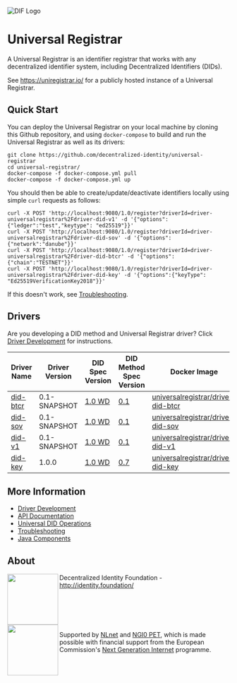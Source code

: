 ![DIF Logo](https://raw.githubusercontent.com/decentralized-identity/universal-registrar/master/docs/logo-dif.png)

# Universal Registrar

A Universal Registrar is an identifier registrar that works with any decentralized identifier system, including Decentralized Identifiers (DIDs).

See https://uniregistrar.io/ for a publicly hosted instance of a Universal Registrar.

## Quick Start

You can deploy the Universal Registrar on your local machine by cloning this Github repository, and using `docker-compose` to build and run the Universal Registrar as well as its drivers:

	git clone https://github.com/decentralized-identity/universal-registrar
	cd universal-registrar/
	docker-compose -f docker-compose.yml pull
	docker-compose -f docker-compose.yml up

You should then be able to create/update/deactivate identifiers locally using simple `curl` requests as follows:

	curl -X POST 'http://localhost:9080/1.0/register?driverId=driver-universalregistrar%2Fdriver-did-v1' -d '{"options":{"ledger":"test","keytype": "ed25519"}}' 
	curl -X POST 'http://localhost:9080/1.0/register?driverId=driver-universalregistrar%2Fdriver-did-sov' -d '{"options":{"network":"danube"}}' 
	curl -X POST 'http://localhost:9080/1.0/register?driverId=driver-universalregistrar%2Fdriver-did-btcr' -d '{"options":{"chain":"TESTNET"}}' 
	curl -X POST 'http://localhost:9080/1.0/register?driverId=driver-universalregistrar%2Fdriver-did-key' -d '{"options":{"keyType": "Ed25519VerificationKey2018"}}'

If this doesn't work, see [Troubleshooting](/docs/troubleshooting.md).

## Drivers

Are you developing a DID method and Universal Registrar driver? Click [Driver Development](/docs/driver-development.md) for instructions.

| Driver Name | Driver Version | DID Spec Version | DID Method Spec Version | Docker Image |
| ----------- | -------------- | ---------------- | ----------------------- | ------------ |
| [did-btcr](https://github.com/decentralized-identity/uni-registrar-driver-did-btcr/) | 0.1-SNAPSHOT | [1.0 WD](https://w3c.github.io/did-core/) | [0.1](https://w3c-ccg.github.io/didm-btcr) | [universalregistrar/driver-did-btcr](https://hub.docker.com/r/universalregistrar/driver-did-btcr/)
| [did-sov](https://github.com/decentralized-identity/uni-registrar-driver-did-sov/) | 0.1-SNAPSHOT | [1.0 WD](https://w3c.github.io/did-core/) | [0.1](https://sovrin-foundation.github.io/sovrin/spec/did-method-spec-template.html) | [universalregistrar/driver-did-sov](https://hub.docker.com/r/universalregistrar/driver-did-sov/)
| [did-v1](https://github.com/decentralized-identity/uni-registrar-driver-did-v1/) | 0.1-SNAPSHOT | [1.0 WD](https://w3c.github.io/did-core/) | [0.1](https://w3c-ccg.github.io/did-method-v1/) | [universalregistrar/driver-did-v1](https://hub.docker.com/r/universalregistrar/driver-did-v1/)
| [did-key](https://github.com/decentralized-identity/uni-registrar-driver-did-key/) | 1.0.0 | [1.0 WD](https://w3c.github.io/did-core/) | [0.7](https://w3c-ccg.github.io/did-method-key/) | [universalregistrar/driver-did-key](https://hub.docker.com/r/universalregistrar/driver-did-key/)

## More Information

 * [Driver Development](/docs/driver-development.md)
 * [API Documentation](/docs/api-documentation.md)
 * [Universal DID Operations](/docs/Universal-DID-Operations.md)
 * [Troubleshooting](/docs/troubleshooting.md)
 * [Java Components](/registrar/java)

## About

<img align="left" src="https://raw.githubusercontent.com/decentralized-identity/universal-registrar/master/docs/logo-dif.png" width="115">

Decentralized Identity Foundation - http://identity.foundation/

<br clear="left" />

<img align="left" src="https://raw.githubusercontent.com/decentralized-identity/universal-registrar/master/docs/logo-ngi0pet.png" width="115">

Supported by [NLnet](https://nlnet.nl/) and [NGI0 PET](https://nlnet.nl/PET/#NGI), which is made possible with financial support from the European Commission's [Next Generation Internet](https://ngi.eu/) programme.
